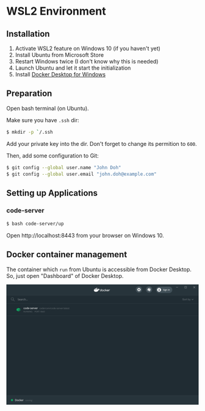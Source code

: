 # WSL2 Environment

## Installation

1. Activate WSL2 feature on Windows 10 (if you haven't yet)
2. Install Ubuntu from Microsoft Store
3. Restart Windows twice (I don't know why this is needed)
4. Launch Ubuntu and let it start the initialization
5. Install [Docker Desktop for Windows](https://hub.docker.com/editions/community/docker-ce-desktop-windows/)

## Preparation

Open bash terminal (on Ubuntu).

Make sure you have `.ssh` dir:

```bash
$ mkdir -p `/.ssh
```

Add your private key into the dir. Don't forget to change its permition to `600`.

Then, add some configuration to Git:

```bash
$ git config --global user.name "John Doh"
$ git config --global user.email "john.doh@example.com"
```

## Setting up Applications

### code-server

```bash
$ bash code-server/up
```

Open http://localhost:8443 from your browser on Windows 10.

## Docker container management

The container which `run` from Ubuntu is accessible from Docker Desktop. So, just open "Dashboard" of Docker Desktop.

![Docker Desktop](assets/docker-win.png)
